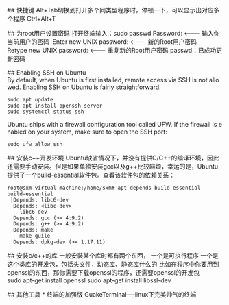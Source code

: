 ## 快捷键
Alt+Tab切换到打开多个同类型程序时，停顿一下，可以显示出对应多个程序
Ctrl+Alt+T  





## 为root用户设置密码
打开终端输入：sudo passwd
Password: <--- 输入你当前用户的密码 
Enter new UNIX password: <--- 新的Root用户密码 
Retype new UNIX password: <--- 重复新的Root用户密码
passwd：已成功更新密码


## Enabling SSH on Ubuntu
By default, when Ubuntu is first installed, remote access via SSH is not allowed. Enabling SSH on Ubuntu is fairly straightforward.
```
sudo apt update
sudo apt install openssh-server
sudo systemctl status ssh
```
Ubuntu ships with a firewall configuration tool called UFW. If the firewall is enabled on your system, make sure to open the SSH port:
```
sudo ufw allow ssh
```




## 安装c++开发环境
Ubuntu缺省情况下，并没有提供C/C++的编译环境，因此还需要手动安装。但是如果单独安装gcc以及g++比较麻烦，幸运的是，Ubuntu提供了一个build-essential软件包。查看该软件包的依赖关系：
```
root@sxm-virtual-machine:/home/sxm# apt depends build-essential
build-essential
 |Depends: libc6-dev
  Depends: <libc-dev>
    libc6-dev
  Depends: gcc (>= 4:9.2)
  Depends: g++ (>= 4:9.2)
  Depends: make
    make-guile
  Depends: dpkg-dev (>= 1.17.11)
```

## 安装c/c++的库
一般安装某个库时都有两个东西，
一个是可执行程序
一个是这个类库的开发包，包括头文件，动态库、静态库什么的
比如在程序中你要用到openssl的东西，那你需要下载openssl的程序，还需要openssl的开发包
sudo apt-get install openssl
sudo apt-get install libssl-dev



## 其他工具
* 终端的加强版
GuakeTerminal──linux下完美帅气的终端 



